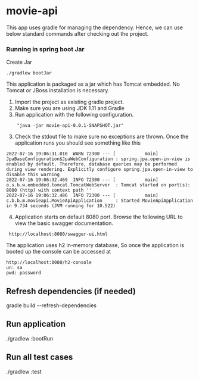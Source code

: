 # movie-api

This app uses gradle for managing the dependency. Hence, we can use below standard commands after checking out the project.

### Running in spring boot Jar
Create Jar
```
./gradlew bootJar
```
This application is packaged as a jar which has Tomcat embedded. No Tomcat or JBoss installation is necessary.

1. Import the project as existing gradle project.
2. Make sure you are using JDK 1.11 and Gradle
2. Run application with the following configuration.
```
    "java -jar movie-api-0.0.1-SNAPSHOT.jar"
```
3. Check the stdout file to make sure no exceptions are thrown. Once the application runs you should see something like this

```
2022-07-16 19:06:31.010  WARN 72300 --- [           main] JpaBaseConfiguration$JpaWebConfiguration : spring.jpa.open-in-view is enabled by default. Therefore, database queries may be performed during view rendering. Explicitly configure spring.jpa.open-in-view to disable this warning
2022-07-16 19:06:32.469  INFO 72300 --- [           main] o.s.b.w.embedded.tomcat.TomcatWebServer  : Tomcat started on port(s): 8080 (http) with context path ''
2022-07-16 19:06:32.486  INFO 72300 --- [           main] c.b.b.m.movieapi.MovieApiApplication     : Started MovieApiApplication in 9.734 seconds (JVM running for 10.522)
```
4. Application starts on default 8080 port. Browse the following URL to view the basic swagger documentation.
```
 http://localhost:8080/swagger-ui.html
```

The application uses h2 in-memory database, So once the application is booted up the console can be accessed at
```
http://localhost:8080/h2-console 
un: sa
pwd: password
```
## Refresh dependencies (if needed)
gradle build --refresh-dependencies

## Run application 
./gradlew :bootRun

## Run all test cases
./gradlew :test










